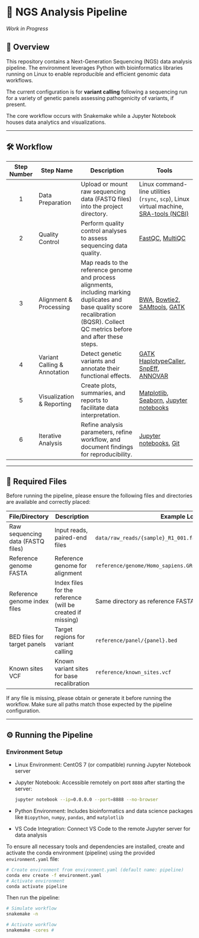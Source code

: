 # 🧬 NGS Analysis Pipeline
*Work in Progress*

## 🚀 Overview

This repository contains a Next-Generation Sequencing (NGS) data analysis pipeline. The environment leverages Python with bioinformatics libraries running on Linux to enable reproducible and efficient genomic data workflows. 

The current configuration is for **variant calling** following a sequencing run for a variety of genetic panels assessing pathogenicity of variants, if present. 

The core workflow occurs with Snakemake while a Jupyter Notebook houses data analytics and visualizations.

---

## 🛠️ Workflow

| Step Number | Step Name              | Description                                                                                   | Tools                                                                                       |
|:-----------:|------------------------|-----------------------------------------------------------------------------------------------|---------------------------------------------------------------------------------------------|
| 1           | Data Preparation       | Upload or mount raw sequencing data (FASTQ files) into the project directory.                 | Linux command-line utilities (`rsync`, `scp`), Linux virtual machine, [SRA-tools (NCBI)](https://github.com/ncbi/sra-tools)  |
| 2           | Quality Control        | Perform quality control analyses to assess sequencing data quality.                           | [FastQC](https://www.bioinformatics.babraham.ac.uk/projects/fastqc/), [MultiQC](https://multiqc.info/)             |
| 3           | Alignment & Processing | Map reads to the reference genome and process alignments, including marking duplicates and base quality score recalibration (BQSR). Collect QC metrics before and after these steps. | [BWA](http://bio-bwa.sourceforge.net/), [Bowtie2](http://bowtie-bio.sourceforge.net/bowtie2/index.shtml), [SAMtools](http://www.htslib.org/), [GATK](https://gatk.broadinstitute.org/hc/en-us)                      |
| 4           | Variant Calling & Annotation | Detect genetic variants and annotate their functional effects.                                 | [GATK HaplotypeCaller](https://gatk.broadinstitute.org/hc/en-us/articles/360037225632-HaplotypeCaller), [SnpEff](http://snpeff.sourceforge.net/), [ANNOVAR](http://annovar.openbioinformatics.org/en/latest/)                                                       |
| 5           | Visualization & Reporting | Create plots, summaries, and reports to facilitate data interpretation.                        | [Matplotlib](https://matplotlib.org/), [Seaborn](https://seaborn.pydata.org/), [Jupyter notebooks](https://jupyter.org/)                                                     |
| 6           | Iterative Analysis     | Refine analysis parameters, refine workflow, and document findings for reproducibility.       | [Jupyter notebooks](https://jupyter.org/), [Git](https://git-scm.com/)                                                   |

---

## 📁 Required Files

Before running the pipeline, please ensure the following files and directories are available and correctly placed:

| File/Directory                              | Description                                       | Example Location                        |
|--------------------------------------------|-------------------------------------------------|----------------------------------------|
| Raw sequencing data (FASTQ files)           | Input reads, paired-end files                    | `data/raw_reads/{sample}_R1_001.fastq.gz` and `_R2_001.fastq.gz` |
| Reference genome FASTA                      | Reference genome for alignment                    | `reference/genome/Homo_sapiens.GRCh38.dna.primary_assembly.fa`    |
| Reference genome index files                | Index files for the reference (will be created if missing) | Same directory as reference FASTA      |
| BED files for target panels                  | Target regions for variant calling                | `reference/panel/{panel}.bed`           |
| Known sites VCF                             | Known variant sites for base recalibration       | `reference/known_sites.vcf`             |

If any file is missing, please obtain or generate it before running the workflow. Make sure all paths match those expected by the pipeline configuration.

---

## ⚙️ Running the Pipeline

### Environment Setup

- Linux Environment: CentOS 7 (or compatible) running Jupyter Notebook server
- Jupyter Notebook: Accessible remotely on port `8888` after starting the server:

     ```bash
   jupyter notebook --ip=0.0.0.0 --port=8888 --no-browser
     
- Python Environment: Includes bioinformatics and data science packages like `Biopython`, `numpy`, `pandas`, and `matplotlib`
- VS Code Integration: Connect VS Code to the remote Jupyter server for data analysis

To ensure all necessary tools and dependencies are installed, create and activate the conda environment (pipeline) using the provided `environment.yaml` file:

```bash
# Create environment from environment.yaml (default name: pipeline)
conda env create -f environment.yaml
# Activate environment
conda activate pipeline
```

Then run the pipeline:
```bash
# Simulate workflow
snakemake -n

# Activate workflow
snakemake -cores #
```


